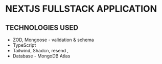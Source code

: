 # NEXTJS FULLSTACK APPLICATION

## TECHNOLOGIES USED 
- ZOD, Mongoose - validation & schema
- TypeScript
- Tailwind, Shadcn, resend , 
- Database - MongoDB Atlas